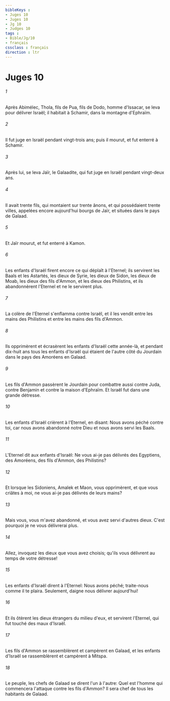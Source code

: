 ```yaml
---
bibleKeys : 
- Juges 10
- Juges 10
- Jg 10
- Judges 10
tags : 
- Bible/Jg/10
- français
cssclass : français
direction : ltr
---
```


# Juges 10

###### 1
Après Abimélec, Thola, fils de Pua, fils de Dodo, homme d'Issacar, se leva pour délivrer Israël; il habitait à Schamir, dans la montagne d'Ephraïm.
###### 2
Il fut juge en Israël pendant vingt-trois ans; puis il mourut, et fut enterré à Schamir.
###### 3
Après lui, se leva Jaïr, le Galaadite, qui fut juge en Israël pendant vingt-deux ans.
###### 4
Il avait trente fils, qui montaient sur trente ânons, et qui possédaient trente villes, appelées encore aujourd'hui bourgs de Jaïr, et situées dans le pays de Galaad.
###### 5
Et Jaïr mourut, et fut enterré à Kamon.
###### 6
Les enfants d'Israël firent encore ce qui déplaît à l'Eternel; ils servirent les Baals et les Astartés, les dieux de Syrie, les dieux de Sidon, les dieux de Moab, les dieux des fils d'Ammon, et les dieux des Philistins, et ils abandonnèrent l'Eternel et ne le servirent plus.
###### 7
La colère de l'Eternel s'enflamma contre Israël, et il les vendit entre les mains des Philistins et entre les mains des fils d'Ammon.
###### 8
Ils opprimèrent et écrasèrent les enfants d'Israël cette année-là, et pendant dix-huit ans tous les enfants d'Israël qui étaient de l'autre côté du Jourdain dans le pays des Amoréens en Galaad.
###### 9
Les fils d'Ammon passèrent le Jourdain pour combattre aussi contre Juda, contre Benjamin et contre la maison d'Ephraïm. Et Israël fut dans une grande détresse.
###### 10
Les enfants d'Israël crièrent à l'Eternel, en disant: Nous avons péché contre toi, car nous avons abandonné notre Dieu et nous avons servi les Baals.
###### 11
L'Eternel dit aux enfants d'Israël: Ne vous ai-je pas délivrés des Egyptiens, des Amoréens, des fils d'Ammon, des Philistins?
###### 12
Et lorsque les Sidoniens, Amalek et Maon, vous opprimèrent, et que vous criâtes à moi, ne vous ai-je pas délivrés de leurs mains?
###### 13
Mais vous, vous m'avez abandonné, et vous avez servi d'autres dieux. C'est pourquoi je ne vous délivrerai plus.
###### 14
Allez, invoquez les dieux que vous avez choisis; qu'ils vous délivrent au temps de votre détresse!
###### 15
Les enfants d'Israël dirent à l'Eternel: Nous avons péché; traite-nous comme il te plaira. Seulement, daigne nous délivrer aujourd'hui!
###### 16
Et ils ôtèrent les dieux étrangers du milieu d'eux, et servirent l'Eternel, qui fut touché des maux d'Israël.
###### 17
Les fils d'Ammon se rassemblèrent et campèrent en Galaad, et les enfants d'Israël se rassemblèrent et campèrent à Mitspa.
###### 18
Le peuple, les chefs de Galaad se dirent l'un à l'autre: Quel est l'homme qui commencera l'attaque contre les fils d'Ammon? Il sera chef de tous les habitants de Galaad.
